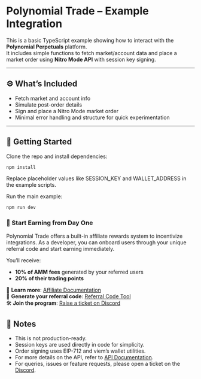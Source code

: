 # Polynomial Trade – Example Integration

This is a basic TypeScript example showing how to interact with the **Polynomial Perpetuals** platform.  
It includes simple functions to fetch market/account data and place a market order using **Nitro Mode API** with session key signing.

---

## ⚙️ What’s Included

- Fetch market and account info
- Simulate post-order details
- Sign and place a Nitro Mode market order
- Minimal error handling and structure for quick experimentation

---

## 🧪 Getting Started

Clone the repo and install dependencies:

```bash
npm install
```

Replace placeholder values like SESSION_KEY and WALLET_ADDRESS in the example scripts.

Run the main example:

```bash
npm run dev
```

### 💸 Start Earning from Day One

Polynomial Trade offers a built-in affiliate rewards system to incentivize integrations. As a developer, you can onboard users through your unique referral code and start earning immediately.

You’ll receive:

- **10% of AMM fees** generated by your referred users
- **20% of their trading points**

🔗 **Learn more**: [Affiliate Documentation](https://docs.polynomial.fi/trade/trade/affiliate-program)  
🎯 **Generate your referral code**: [Referral Code Tool](https://polynomial.fi/en/mainnet/portfolio/referrals)  
🛠 **Join the program**: [Raise a ticket on Discord](https://discord.com/channels/843170059006640179/986580658015076353)

## 🔐 Notes

- This is not production-ready.
- Session keys are used directly in code for simplicity.
- Order signing uses EIP-712 and viem’s wallet utilities.
- For more details on the API, refer to [API Documentation](https://docs.polynomial.fi).
- For queries, issues or feature requests, please open a ticket on the [Discord](https://discord.com/channels/843170059006640179/986580658015076353).
